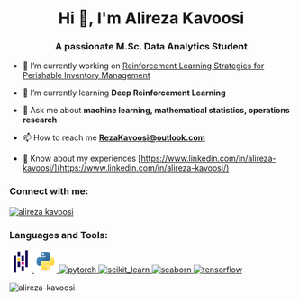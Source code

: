 <h1 align="center">Hi 👋, I'm Alireza Kavoosi</h1>
<h3 align="center">A passionate M.Sc. Data Analytics Student </h3>

- 🔭 I’m currently working on [Reinforcement Learning Strategies for Perishable Inventory Management](https://github.com/Alireza-Kavoosi/Reinforcement_Learning_for_Perishable_Inventory_Management)

- 🌱 I’m currently learning **Deep Reinforcement Learning**

- 💬 Ask me about **machine learning, mathematical statistics, operations research**

- 📫 How to reach me **RezaKavoosi@outlook.com**

- 📄 Know about my experiences [https://www.linkedin.com/in/alireza-kavoosi/](https://www.linkedin.com/in/alireza-kavoosi/)

<h3 align="left">Connect with me:</h3>
<p align="left">
<a href="https://linkedin.com/in/alireza kavoosi" target="blank"><img align="center" src="https://raw.githubusercontent.com/rahuldkjain/github-profile-readme-generator/master/src/images/icons/Social/linked-in-alt.svg" alt="alireza kavoosi" height="30" width="40" /></a>
</p>

<h3 align="left">Languages and Tools:</h3>
<p align="left"> <a href="https://pandas.pydata.org/" target="_blank" rel="noreferrer"> <img src="https://raw.githubusercontent.com/devicons/devicon/2ae2a900d2f041da66e950e4d48052658d850630/icons/pandas/pandas-original.svg" alt="pandas" width="40" height="40"/> </a> <a href="https://www.python.org" target="_blank" rel="noreferrer"> <img src="https://raw.githubusercontent.com/devicons/devicon/master/icons/python/python-original.svg" alt="python" width="40" height="40"/> </a> <a href="https://pytorch.org/" target="_blank" rel="noreferrer"> <img src="https://www.vectorlogo.zone/logos/pytorch/pytorch-icon.svg" alt="pytorch" width="40" height="40"/> </a> <a href="https://scikit-learn.org/" target="_blank" rel="noreferrer"> <img src="https://upload.wikimedia.org/wikipedia/commons/0/05/Scikit_learn_logo_small.svg" alt="scikit_learn" width="40" height="40"/> </a> <a href="https://seaborn.pydata.org/" target="_blank" rel="noreferrer"> <img src="https://seaborn.pydata.org/_images/logo-mark-lightbg.svg" alt="seaborn" width="40" height="40"/> </a> <a href="https://www.tensorflow.org" target="_blank" rel="noreferrer"> <img src="https://www.vectorlogo.zone/logos/tensorflow/tensorflow-icon.svg" alt="tensorflow" width="40" height="40"/> </a> </p>

<p><img align="center" src="https://github-readme-stats.vercel.app/api/top-langs?username=alireza-kavoosi&show_icons=true&locale=en&layout=compact" alt="alireza-kavoosi" /></p>
